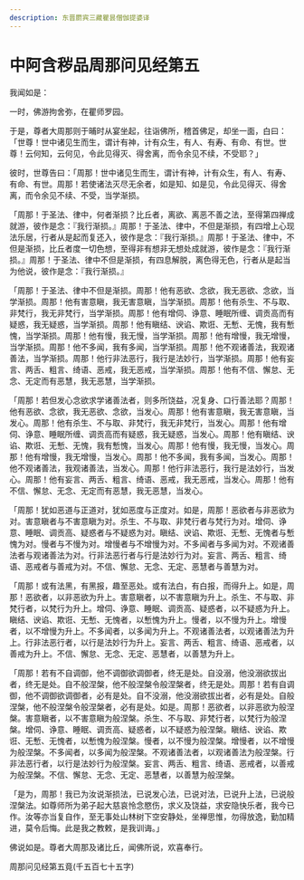 ```yaml
---
description: 东晋罽宾三藏瞿昙僧伽提婆译
---
```


# 中阿含秽品周那问见经第五

我闻如是：

一时，佛游拘舍弥，在瞿师罗园。

于是，尊者大周那则于晡时从宴坐起，往诣佛所，稽首佛足，却坐一面，白曰：「世尊！世中诸见生而生，谓计有神，计有众生，有人、有寿、有命、有世。世尊！云何知，云何见，令此见得灭、得舍离，而令余见不续，不受耶？」

彼时，世尊告曰：「周那！世中诸见生而生，谓计有神，计有众生，有人、有寿、有命、有世。周那！若使诸法灭尽无余者，如是知、如是见，令此见得灭、得舍离，而令余见不续、不受，当学渐损。

「周那！于圣法、律中，何者渐损？比丘者，离欲、离恶不善之法，至得第四禅成就游，彼作是念：『我行渐损。』周那！于圣法、律中，不但是渐损，有四增上心现法乐居，行者从是起而复还入，彼作是念：『我行渐损。』周那！于圣法、律中，不但是渐损，比丘者度一切色想，至得非有想非无想处成就游，彼作是念：『我行渐损。』周那！于圣法、律中不但是渐损，有四息解脱，离色得无色，行者从是起当为他说，彼作是念：『我行渐损。』

「周那！于圣法、律中不但是渐损。周那！他有恶欲、念欲，我无恶欲、念欲，当学渐损。周那！他有害意瞋，我无害意瞋，当学渐损。周那！他有杀生、不与取、非梵行，我无非梵行，当学渐损。周那！他有增伺、诤意、睡眠所缠、调贡高而有疑惑，我无疑惑，当学渐损。周那！他有瞋结、谀谄、欺诳、无慙、无愧，我有慙愧，当学渐损。周那！他有慢，我无慢，当学渐损。周那！他有增慢，我无增慢，当学渐损。周那！他不多闻，我有多闻，当学渐损。周那！他不观诸善法，我观诸善法，当学渐损。周那！他行非法恶行，我行是法妙行，当学渐损。周那！他有妄言、两舌、粗言、绮语、恶戒，我无恶戒，当学渐损。周那！他有不信、懈怠、无念、无定而有恶慧，我无恶慧，当学渐损。

「周那！若但发心念欲求学诸善法者，则多所饶益，况复身、口行善法耶？周那！他有恶欲、念欲，我无恶欲、念欲，当发心。周那！他有害意瞋，我无害意瞋，当发心。周那！他有杀生、不与取、非梵行，我无非梵行，当发心。周那！他有增伺、诤意、睡眠所缠、调贡高而有疑惑，我无疑惑，当发心。周那！他有瞋结、谀谄、欺诳、无慙、无愧，我有慙愧，当发心。周那！他有慢，我无慢，当发心。周那！他有增慢，我无增慢，当发心。周那！他不多闻，我有多闻，当发心。周那！他不观诸善法，我观诸善法，当发心。周那！他行非法恶行，我行是法妙行，当发心。周那！他有妄言、两舌、粗言、绮语、恶戒，我无恶戒，当发心。周那！他有不信、懈怠、无念、无定而有恶慧，我无恶慧，当发心。

「周那！犹如恶道与正道对，犹如恶度与正度对。如是，周那！恶欲者与非恶欲为对。害意瞋者与不害意瞋为对。杀生、不与取、非梵行者与梵行为对。增伺、诤意、睡眠、调贡高、疑惑者与不疑惑为对。瞋结、谀谄、欺诳、无慙、无愧者与慙愧为对。慢者与不慢为对。增慢者与不增慢为对。不多闻者与多闻为对。不观诸善法者与观诸善法为对。行非法恶行者与行是法妙行为对。妄言、两舌、粗言、绮语、恶戒者与善戒为对。不信、懈怠、无念、无定、恶慧者与善慧为对。

「周那！或有法黑，有黑报，趣至恶处。或有法白，有白报，而得升上。如是，周那！恶欲者，以非恶欲为升上。害意瞋者，以不害意瞋为升上。杀生、不与取、非梵行者，以梵行为升上。增伺、诤意、睡眠、调贡高、疑惑者，以不疑惑为升上。瞋结、谀谄、欺诳、无慙、无愧者，以慙愧为升上。慢者，以不慢为升上。增慢者，以不增慢为升上。不多闻者，以多闻为升上。不观诸善法者，以观诸善法为升上。行非法恶行者，以行是法妙行为升上。妄言、两舌、粗言、绮语、恶戒者，以善戒为升上。不信、懈怠、无念、无定、恶慧者，以善慧为升上。

「周那！若有不自调御，他不调御欲调御者，终无是处。自没溺，他没溺欲拔出者，终无是处。自不般涅槃，他不般涅槃令般涅槃者，终无是处。周那！若有自调御，他不调御欲调御者，必有是处。自不没溺，他没溺欲拔出者，必有是处。自般涅槃，他不般涅槃令般涅槃者，必有是处。如是。周那！恶欲者，以非恶欲为般涅槃。害意瞋者，以不害意瞋为般涅槃。杀生、不与取、非梵行者，以梵行为般涅槃。增伺、诤意、睡眠、调贡高、疑惑者，以不疑惑为般涅槃。瞋结、谀谄、欺诳、无慙、无愧者，以慙愧为般涅槃。慢者，以不慢为般涅槃。增慢者，以不增慢为般涅槃。不多闻者，以多闻为般涅槃。不观诸善法者，以观诸善法为般涅槃。行非法恶行者，以行是法妙行为般涅槃。妄言、两舌、粗言、绮语、恶戒者，以善戒为般涅槃。不信、懈怠、无念、无定、恶慧者，以善慧为般涅槃。

「是为，周那！我已为汝说渐损法，已说发心法，已说对法，已说升上法，已说般涅槃法。如尊师所为弟子起大慈哀怜念愍伤，求义及饶益，求安隐快乐者，我今已作。汝等亦当复自作，至无事处山林树下空安静处，坐禅思惟，勿得放逸，勤加精进，莫令后悔。此是我之教敕，是我训诲。」

佛说如是。尊者大周那及诸比丘，闻佛所说，欢喜奉行。

周那问见经第五竟(千五百七十五字)
